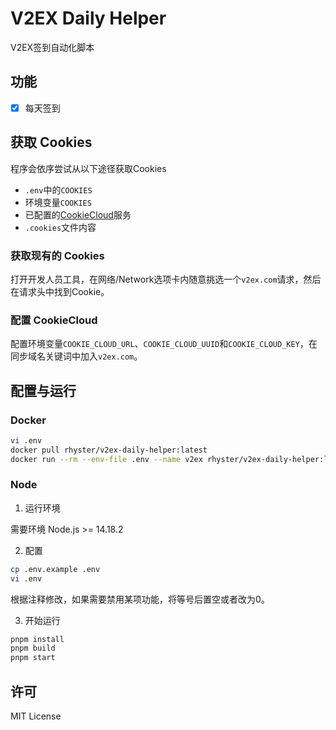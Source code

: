 # V2EX Daily Helper

V2EX签到自动化脚本

## 功能

- [x] 每天签到

## 获取 Cookies

程序会依序尝试从以下途径获取Cookies
  * `.env`中的`COOKIES`
  * 环境变量`COOKIES`
  * 已配置的[CookieCloud](https://github.com/easychen/CookieCloud)服务
  * `.cookies`文件内容

### 获取现有的 Cookies

打开开发人员工具，在网络/Network选项卡内随意挑选一个`v2ex.com`请求，然后在请求头中找到Cookie。

### 配置 CookieCloud

配置环境变量`COOKIE_CLOUD_URL`、`COOKIE_CLOUD_UUID`和`COOKIE_CLOUD_KEY`，在同步域名关键词中加入`v2ex.com`。

## 配置与运行

### Docker

```bash
vi .env
docker pull rhyster/v2ex-daily-helper:latest
docker run --rm --env-file .env --name v2ex rhyster/v2ex-daily-helper:latest
```

### Node

1. 运行环境

需要环境 Node.js >= 14.18.2

2. 配置

```bash
cp .env.example .env
vi .env
```

根据注释修改，如果需要禁用某项功能，将等号后置空或者改为0。

3. 开始运行

```bash
pnpm install
pnpm build
pnpm start
```

## 许可

MIT License
